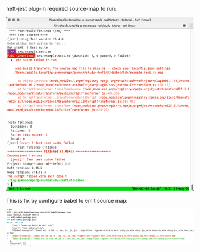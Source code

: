 heft-jest plug-in required source-map to run: 

<img src="./doc/heft-jest-fail-bc-source-map-missing.png" />

This is fix by configure babel to emit source map:

<img src="./doc/babel-emit-sourcemap.png" />
